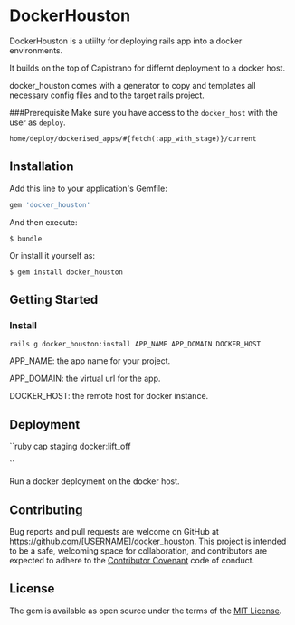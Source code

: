 # DockerHouston

DockerHouston is a utiilty for deploying rails app into a docker environments.

It builds on the top of Capistrano for differnt deployment to a docker host.

docker_houston comes with a generator to copy and templates all necessary config files and to the target rails project.


###Prerequisite
Make sure you have access to the ``docker_host`` with the user as ``deploy``.

```home/deploy/dockerised_apps/#{fetch(:app_with_stage)}/current```

## Installation

Add this line to your application's Gemfile:

```ruby
gem 'docker_houston'
```

And then execute:

    $ bundle

Or install it yourself as:

    $ gem install docker_houston

## Getting Started

### Install

```
rails g docker_houston:install APP_NAME APP_DOMAIN DOCKER_HOST
```

APP_NAME: the app name for your project.

APP_DOMAIN: the virtual url for the app.

DOCKER_HOST: the remote host for docker instance.

## Deployment

``ruby
cap staging docker:lift_off

``

Run a docker deployment on the docker host.


## Contributing

Bug reports and pull requests are welcome on GitHub at https://github.com/[USERNAME]/docker_houston. This project is intended to be a safe, welcoming space for collaboration, and contributors are expected to adhere to the [Contributor Covenant](contributor-covenant.org) code of conduct.


## License

The gem is available as open source under the terms of the [MIT License](http://opensource.org/licenses/MIT).

